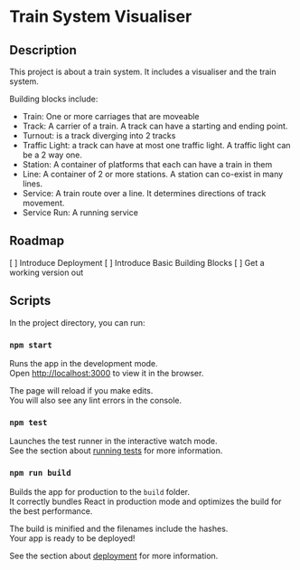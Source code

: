 # Train System Visualiser

## Description

This project is about a train system. It includes a visualiser and the train system.

Building blocks include:

- Train: One or more carriages that are moveable
- Track: A carrier of a train. A track can have a starting and ending point.
- Turnout: is a track diverging into 2 tracks
- Traffic Light: a track can have at most one traffic light. A traffic light can be a 2 way one.
- Station: A container of platforms that each can have a train in them
- Line: A container of 2 or more stations. A station can co-exist in many lines.
- Service: A train route over a line. It determines directions of track movement.
- Service Run: A running service

## Roadmap

[ ] Introduce Deployment
[ ] Introduce Basic Building Blocks
[ ] Get a working version out

## Scripts

In the project directory, you can run:

### `npm start`

Runs the app in the development mode.\
Open [http://localhost:3000](http://localhost:3000) to view it in the browser.

The page will reload if you make edits.\
You will also see any lint errors in the console.

### `npm test`

Launches the test runner in the interactive watch mode.\
See the section about [running tests](https://facebook.github.io/create-react-app/docs/running-tests) for more information.

### `npm run build`

Builds the app for production to the `build` folder.\
It correctly bundles React in production mode and optimizes the build for the best performance.

The build is minified and the filenames include the hashes.\
Your app is ready to be deployed!

See the section about [deployment](https://facebook.github.io/create-react-app/docs/deployment) for more information.
